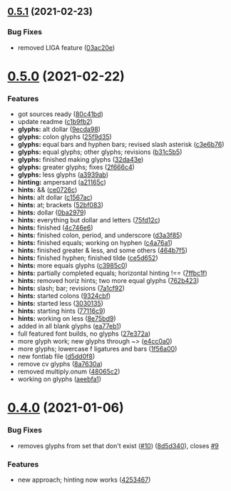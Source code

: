 ## [0.5.1](https://github.com/ofolis/consolig/compare/v0.5.0...v0.5.1) (2021-02-23)


### Bug Fixes

* removed LIGA feature ([03ac20e](https://github.com/ofolis/consolig/commit/03ac20e1b630f94724cb5909773d0bf9e19d0dcf))

# [0.5.0](https://github.com/ofolis/consolig/compare/v0.4.0...v0.5.0) (2021-02-22)


### Features

* got sources ready ([80c41bd](https://github.com/ofolis/consolig/commit/80c41bdaf0b12db9349d7cca6217ef8dfdcb2ac9))
* update readme ([c1b9fb2](https://github.com/ofolis/consolig/commit/c1b9fb20945b29d82c31f408fd5dee6e5e4f0791))
* **glyphs:** alt dollar ([9ecda98](https://github.com/ofolis/consolig/commit/9ecda983300a854437e623d04140cdaeb129c5c1))
* **glyphs:** colon glyphs ([25f9d35](https://github.com/ofolis/consolig/commit/25f9d35c0541879866b90b40b5f9ecfb0e37a7a4))
* **glyphs:** equal bars and hyphen bars; revised slash asterisk ([c3e6b76](https://github.com/ofolis/consolig/commit/c3e6b76064e8cbaca594335db1f02fcdbb3d5c2a))
* **glyphs:** equal glyphs; other glyphs; revisions ([b31c5b5](https://github.com/ofolis/consolig/commit/b31c5b5fc9f44972afc21aa5172fad38d491f584))
* **glyphs:** finished making glyphs ([32da43e](https://github.com/ofolis/consolig/commit/32da43ecd5925d0ae6dd6e9df8c8f179e4e5c884))
* **glyphs:** greater glyphs; fixes ([2f666c4](https://github.com/ofolis/consolig/commit/2f666c48bdb9c64661ebce9dee8d40543b0a2118))
* **glyphs:** less glyphs ([a3939ab](https://github.com/ofolis/consolig/commit/a3939ab054c303e895f242d5ced7dca1c039b792))
* **hinting:** ampersand ([a21165c](https://github.com/ofolis/consolig/commit/a21165c79106acf7db9367783087781637d5f142))
* **hints:** && ([ce0726c](https://github.com/ofolis/consolig/commit/ce0726c3fbcd8913d7bba57470490360e30d123f))
* **hints:** alt dollar ([c1567ac](https://github.com/ofolis/consolig/commit/c1567ac46c21bda758b47c029b980a8627ca5c89))
* **hints:** at; brackets ([52bf083](https://github.com/ofolis/consolig/commit/52bf0830db2727a59b3ab488e64a76cdcb5ba25e))
* **hints:** dollar ([0ba2979](https://github.com/ofolis/consolig/commit/0ba2979a6ef6765465c57b2e3fda9b3f9a5f1f1e))
* **hints:** everything but dollar and letters ([75fd12c](https://github.com/ofolis/consolig/commit/75fd12cbfb1fe1204ea0e4a35ecfc4cdd9c0c82c))
* **hints:** finished ([4c746e6](https://github.com/ofolis/consolig/commit/4c746e600b6e8b927da5f02bf0ea6593faebcccf))
* **hints:** finished colon, period, and underscore ([d3a3f85](https://github.com/ofolis/consolig/commit/d3a3f850c09cf48340bf0cafc1ddf3d07fd15ce1))
* **hints:** finished equals; working on hyphen ([c4a76a1](https://github.com/ofolis/consolig/commit/c4a76a1e52af65cab04faa6e390ba520b94834c6))
* **hints:** finished greater & less, and some others ([464b7f5](https://github.com/ofolis/consolig/commit/464b7f5e9360a5433cf9a3b1750d5b00c170a7a2))
* **hints:** finished hyphen; finished tilde ([ce5d652](https://github.com/ofolis/consolig/commit/ce5d652748f4b2ee24b31081ef774cc27e0d5b87))
* **hints:** more equals glyphs ([c3985c0](https://github.com/ofolis/consolig/commit/c3985c098e1f7a48434b70f71337d9121a669790))
* **hints:** partially completed equals; horizontal hinting !== ([7ffbc1f](https://github.com/ofolis/consolig/commit/7ffbc1f38f66b1a9d1aaf41fcee26d126893e4ee))
* **hints:** removed horiz hints; two more equal glyphs ([762b423](https://github.com/ofolis/consolig/commit/762b423785ef81f68cff004472e582f144027a4f))
* **hints:** slash; bar; revisions ([7a1cf92](https://github.com/ofolis/consolig/commit/7a1cf92bccc584e63e3b3f80b4aeac06ea1c9668))
* **hints:** started colons ([9324cbf](https://github.com/ofolis/consolig/commit/9324cbfffdd13f844964084801b47214694c4919))
* **hints:** started less ([3030135](https://github.com/ofolis/consolig/commit/303013531ef434ec0dc543809e5f099c27ab6dfa))
* **hints:** starting hints ([77116c9](https://github.com/ofolis/consolig/commit/77116c9c0bbe8e1165ddcbc52ce6c3638055bc25))
* **hints:** working on less ([8e75bd9](https://github.com/ofolis/consolig/commit/8e75bd9d445e10bca0ecf5ec801e6992a5d05e9f))
* added in all blank glyphs ([ea77eb1](https://github.com/ofolis/consolig/commit/ea77eb10fc7634a451baedff0397054886967be9))
* full featured font builds, no glyphs ([27e372a](https://github.com/ofolis/consolig/commit/27e372aa331814cbdf27a41e348c501e302695f1))
* more glyph work; new glyphs through ~> ([e4cc0a0](https://github.com/ofolis/consolig/commit/e4cc0a0b51b490b3ec0fec35383390429de66c8d))
* more glyphs; lowercase f ligatures and bars ([1f56a00](https://github.com/ofolis/consolig/commit/1f56a00ec603024b3f1b9f0564014a81d6ebb77f))
* new fontlab file ([d5dd0f8](https://github.com/ofolis/consolig/commit/d5dd0f83db152e6233450ee72ef9f78a10c3ed8b))
* remove cv glyphs ([8a7630a](https://github.com/ofolis/consolig/commit/8a7630a7e5f107b1b74bb6c31d9363ae7a6f5b46))
* removed multiply.onum ([48065c2](https://github.com/ofolis/consolig/commit/48065c2a79ba1e9f5e1cfbd5b69d411b135b7b97))
* working on glyphs ([aeebfa1](https://github.com/ofolis/consolig/commit/aeebfa176158ab3139728843cf50e670281d7b61))

# [0.4.0](https://github.com/ofolis/consolig/compare/v0.3.1...v0.4.0) (2021-01-06)


### Bug Fixes

* removes glyphs from set that don't exist ([#10](https://github.com/ofolis/consolig/issues/10)) ([8d5d340](https://github.com/ofolis/consolig/commit/8d5d3400783ccc6121cb0feaa902b7c06987d4fd)), closes [#9](https://github.com/ofolis/consolig/issues/9)


### Features

* new approach; hinting now works ([4253467](https://github.com/ofolis/consolig/commit/42534679eb36a5e67d8991074c981902bc295942))
